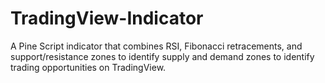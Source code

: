 # TradingView-Indicator
A Pine Script indicator that combines RSI, Fibonacci retracements, and support/resistance zones to identify supply and demand zones to identify trading opportunities on TradingView.
